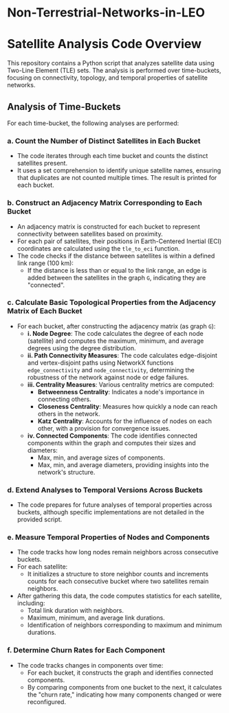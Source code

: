 # Non-Terrestrial-Networks-in-LEO


# Satellite Analysis Code Overview

This repository contains a Python script that analyzes satellite data using Two-Line Element (TLE) sets. The analysis is performed over time-buckets, focusing on connectivity, topology, and temporal properties of satellite networks.

## Analysis of Time-Buckets

For each time-bucket, the following analyses are performed:

### a. Count the Number of Distinct Satellites in Each Bucket
- The code iterates through each time bucket and counts the distinct satellites present. 
- It uses a set comprehension to identify unique satellite names, ensuring that duplicates are not counted multiple times. The result is printed for each bucket.

### b. Construct an Adjacency Matrix Corresponding to Each Bucket
- An adjacency matrix is constructed for each bucket to represent connectivity between satellites based on proximity.
- For each pair of satellites, their positions in Earth-Centered Inertial (ECI) coordinates are calculated using the `tle_to_eci` function.
- The code checks if the distance between satellites is within a defined link range (100 km):
  - If the distance is less than or equal to the link range, an edge is added between the satellites in the graph `G`, indicating they are "connected".

### c. Calculate Basic Topological Properties from the Adjacency Matrix of Each Bucket
- For each bucket, after constructing the adjacency matrix (as graph `G`):
  - **i. Node Degree**: The code calculates the degree of each node (satellite) and computes the maximum, minimum, and average degrees using the degree distribution.
  - **ii. Path Connectivity Measures**: The code calculates edge-disjoint and vertex-disjoint paths using NetworkX functions `edge_connectivity` and `node_connectivity`, determining the robustness of the network against node or edge failures.
  - **iii. Centrality Measures**: Various centrality metrics are computed:
    - **Betweenness Centrality**: Indicates a node's importance in connecting others.
    - **Closeness Centrality**: Measures how quickly a node can reach others in the network.
    - **Katz Centrality**: Accounts for the influence of nodes on each other, with a provision for convergence issues.
  - **iv. Connected Components**: The code identifies connected components within the graph and computes their sizes and diameters:
    - Max, min, and average sizes of components.
    - Max, min, and average diameters, providing insights into the network's structure.

### d. Extend Analyses to Temporal Versions Across Buckets
- The code prepares for future analyses of temporal properties across buckets, although specific implementations are not detailed in the provided script.

### e. Measure Temporal Properties of Nodes and Components
- The code tracks how long nodes remain neighbors across consecutive buckets. 
- For each satellite:
  - It initializes a structure to store neighbor counts and increments counts for each consecutive bucket where two satellites remain neighbors.
- After gathering this data, the code computes statistics for each satellite, including:
  - Total link duration with neighbors.
  - Maximum, minimum, and average link durations.
  - Identification of neighbors corresponding to maximum and minimum durations.

### f. Determine Churn Rates for Each Component
- The code tracks changes in components over time:
  - For each bucket, it constructs the graph and identifies connected components.
  - By comparing components from one bucket to the next, it calculates the "churn rate," indicating how many components changed or were reconfigured.

